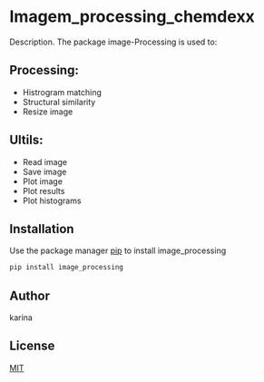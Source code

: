 # Imagem_processing_chemdexx

Description. 
The package image-Processing is used to:
## Processing:
- Histrogram matching
- Structural similarity
- Resize image
## Ultils:
- Read image
- Save image
- Plot image
- Plot results
- Plot histograms

## Installation

Use the package manager [pip](https://pip.pypa.io/en/stable/) to install image_processing

```bash
pip install image_processing
```
## Author
karina

## License
[MIT](https://choosealicense.com/licenses/mit/)
